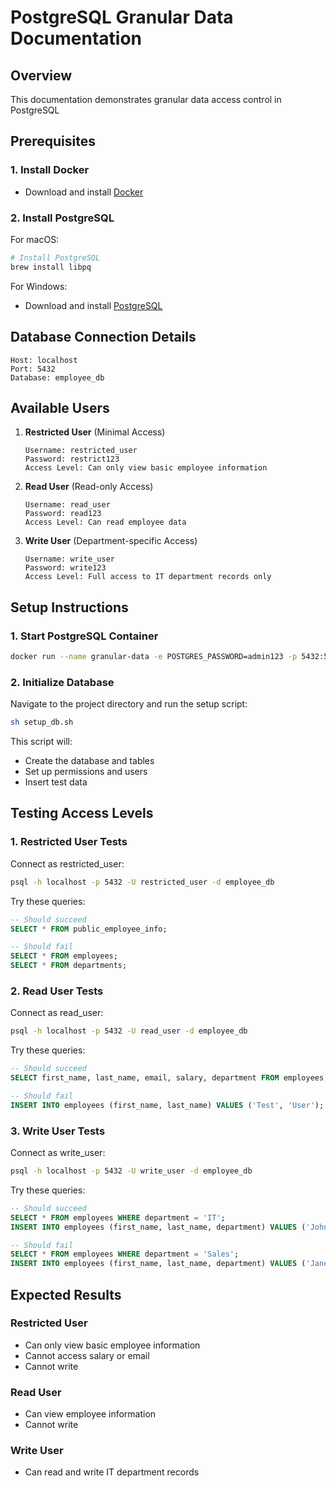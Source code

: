 # PostgreSQL Granular Data Documentation

## Overview

This documentation demonstrates granular data access control in PostgreSQL

## Prerequisites

### 1. Install Docker

- Download and install [Docker](https://www.docker.com/products/docker-desktop/)

### 2. Install PostgreSQL

For macOS:

```bash
# Install PostgreSQL
brew install libpq
```

For Windows:

- Download and install [PostgreSQL](https://www.postgresql.org/download/windows/)

## Database Connection Details

```plaintext
Host: localhost
Port: 5432
Database: employee_db
```

## Available Users

1. **Restricted User** (Minimal Access)

   ```
   Username: restricted_user
   Password: restrict123
   Access Level: Can only view basic employee information
   ```

2. **Read User** (Read-only Access)

   ```
   Username: read_user
   Password: read123
   Access Level: Can read employee data
   ```

3. **Write User** (Department-specific Access)
   ```
   Username: write_user
   Password: write123
   Access Level: Full access to IT department records only
   ```

## Setup Instructions

### 1. Start PostgreSQL Container

```bash
docker run --name granular-data -e POSTGRES_PASSWORD=admin123 -p 5432:5432 -d postgres:17
```

### 2. Initialize Database

Navigate to the project directory and run the setup script:

```bash
sh setup_db.sh
```

This script will:

- Create the database and tables
- Set up permissions and users
- Insert test data

## Testing Access Levels

### 1. Restricted User Tests

Connect as restricted_user:

```bash
psql -h localhost -p 5432 -U restricted_user -d employee_db
```

Try these queries:

```sql
-- Should succeed
SELECT * FROM public_employee_info;

-- Should fail
SELECT * FROM employees;
SELECT * FROM departments;
```

### 2. Read User Tests

Connect as read_user:

```bash
psql -h localhost -p 5432 -U read_user -d employee_db
```

Try these queries:

```sql
-- Should succeed
SELECT first_name, last_name, email, salary, department FROM employees;

-- Should fail
INSERT INTO employees (first_name, last_name) VALUES ('Test', 'User');
```

### 3. Write User Tests

Connect as write_user:

```bash
psql -h localhost -p 5432 -U write_user -d employee_db
```

Try these queries:

```sql
-- Should succeed
SELECT * FROM employees WHERE department = 'IT';
INSERT INTO employees (first_name, last_name, department) VALUES ('John', 'Doe', 'IT');

-- Should fail
SELECT * FROM employees WHERE department = 'Sales';
INSERT INTO employees (first_name, last_name, department) VALUES ('Jane', 'Doe', 'Sales');
```

## Expected Results

### Restricted User

- Can only view basic employee information
- Cannot access salary or email
- Cannot write

### Read User

- Can view employee information
- Cannot write

### Write User

- Can read and write IT department records
